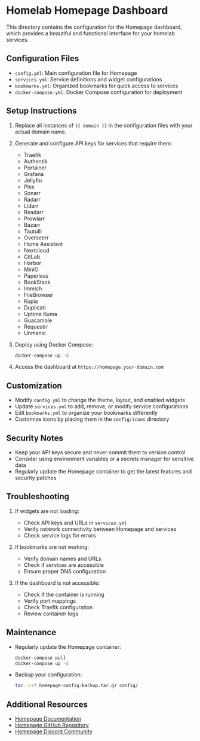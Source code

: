 # Homelab Homepage Dashboard

This directory contains the configuration for the Homepage dashboard, which provides a beautiful and functional interface for your homelab services.

## Configuration Files

- `config.yml`: Main configuration file for Homepage
- `services.yml`: Service definitions and widget configurations
- `bookmarks.yml`: Organized bookmarks for quick access to services
- `docker-compose.yml`: Docker Compose configuration for deployment

## Setup Instructions

1. Replace all instances of `{{ domain }}` in the configuration files with your actual domain name.

2. Generate and configure API keys for services that require them:
   - Traefik
   - Authentik
   - Portainer
   - Grafana
   - Jellyfin
   - Plex
   - Sonarr
   - Radarr
   - Lidarr
   - Readarr
   - Prowlarr
   - Bazarr
   - Tautulli
   - Overseerr
   - Home Assistant
   - Nextcloud
   - GitLab
   - Harbor
   - MinIO
   - Paperless
   - BookStack
   - Immich
   - FileBrowser
   - Kopia
   - Duplicati
   - Uptime Kuma
   - Guacamole
   - Requestrr
   - Unmanic

3. Deploy using Docker Compose:
   ```bash
   docker-compose up -d
   ```

4. Access the dashboard at `https://homepage.your-domain.com`

## Customization

- Modify `config.yml` to change the theme, layout, and enabled widgets
- Update `services.yml` to add, remove, or modify service configurations
- Edit `bookmarks.yml` to organize your bookmarks differently
- Customize icons by placing them in the `config/icons` directory

## Security Notes

- Keep your API keys secure and never commit them to version control
- Consider using environment variables or a secrets manager for sensitive data
- Regularly update the Homepage container to get the latest features and security patches

## Troubleshooting

1. If widgets are not loading:
   - Check API keys and URLs in `services.yml`
   - Verify network connectivity between Homepage and services
   - Check service logs for errors

2. If bookmarks are not working:
   - Verify domain names and URLs
   - Check if services are accessible
   - Ensure proper DNS configuration

3. If the dashboard is not accessible:
   - Check if the container is running
   - Verify port mappings
   - Check Traefik configuration
   - Review container logs

## Maintenance

- Regularly update the Homepage container:
  ```bash
  docker-compose pull
  docker-compose up -d
  ```

- Backup your configuration:
  ```bash
  tar -czf homepage-config-backup.tar.gz config/
  ```

## Additional Resources

- [Homepage Documentation](https://gethomepage.dev)
- [Homepage GitHub Repository](https://github.com/gethomepage/homepage)
- [Homepage Discord Community](https://discord.gg/gethomepage) 